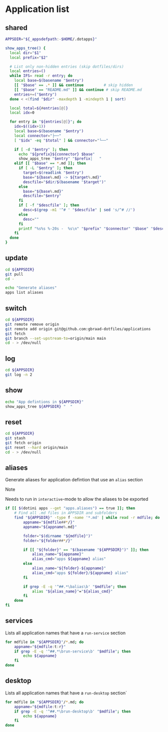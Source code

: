 # Application list

## shared
```sh
APPSDIR="${_appsdefpath:-$HOME/.dotapps}"

show_apps_tree() {
  local dir="$1"
  local prefix="$2"

  # List only non-hidden entries (skip dotfiles/dirs)
  local entries=()
  while IFS= read -r entry; do
    local base=$(basename "$entry")
    [[ "$base" == .* ]] && continue         # skip hidden
    [[ "$base" == "README.md" ]] && continue # skip README.md
    entries+=("$entry")
  done < <(find "$dir" -maxdepth 1 -mindepth 1 | sort)

  local total=${#entries[@]}
  local idx=0

  for entry in "${entries[@]}"; do
    idx=$((idx+1))
    local base=$(basename "$entry")
    local connector="├──"
    [ "$idx" -eq "$total" ] && connector="└──"

    if [ -d "$entry" ]; then
      echo "${prefix}${connector} $base"
      show_apps_tree "$entry" "$prefix│   "
    elif [[ "$base" == *.md ]]; then
      if [ -L "$entry" ]; then
        target=$(readlink "$entry")
        base="${base%.md} -> ${target%.md}"
        descfile="$dir/$(basename "$target")"
      else
        base="${base%.md}"
        descfile="$entry"
      fi
      if [ -f "$descfile" ]; then
        desc=$(grep -m1 '^# ' "$descfile" | sed 's/^# //')
      else
        desc=""
      fi
      printf "%s%s %-20s -  %s\n" "$prefix" "$connector" "$base" "$desc"
    fi
  done
}
```

## update
```sh
cd ${APPSDIR}
git pull
cd -

echo "Generate aliases"
apps list aliases
```

## switch
```sh
cd ${APPSDIR}
git remote remove origin
git remote add origin git@github.com:gbraad-dotfiles/applications
git fetch
git branch --set-upstream-to=origin/main main
cd - > /dev/null
```

## log
```sh
cd ${APPSDIR}
git log -n 2
```

## show
```sh
echo "App defintions in ${APPSDIR}"
show_apps_tree ${APPSDIR} "  "
````

## reset
```sh
cd ${APPSDIR}
git stash
git fetch origin
git reset --hard origin/main
cd - > /dev/null
```

## aliases
Generate aliases for application defintion that use an `alias` section

> [!NOTE]
> Needs to run in `interactive`-mode to allow the aliases to be exported

```sh interactive
if [[ $(dotini apps --get "apps.aliases") == true ]]; then
    # Find all .md files in APPSDIR and subfolders
    find "${APPSDIR}" -type f -name '*.md' | while read -r mdfile; do
        appname="${mdfile##*/}"
        appname="${appname%.md}"

        folder="$(dirname "${mdfile}")"
        folder="${folder##*/}"

        if [[ "${folder}" == "$(basename "${APPSDIR}")" ]]; then
            alias_name="${appname}"
            alias_cmd="apps ${appname} alias"
        else
            alias_name="${folder}-${appname}"
            alias_cmd="apps ${folder}/${appname} alias"
        fi

        if grep -E -q '^##.*\balias\b' "$mdfile"; then
            alias "${alias_name}"="${alias_cmd}"
        fi
    done
fi
```

## services
Lists all application names that have a `run-service` section

```sh
for mdfile in "${APPSDIR}"/*.md; do
    appname="${mdfile:t:r}"
    if grep -E -q '^##.*\brun-service\b' "$mdfile"; then
        echo ${appname}
    fi
done
```

## desktop
Lists all application names that have a `run-desktop` section`

```sh
for mdfile in "${APPSDIR}"/*.md; do
    appname="${mdfile:t:r}"
    if grep -E -q '^##.*\brun-desktop\b' "$mdfile"; then
        echo ${appname}
    fi
done
```

